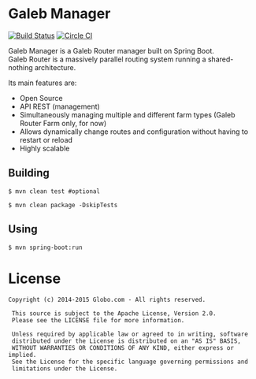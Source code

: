 Galeb Manager
===========================
[![Build Status](https://travis-ci.org/galeb/galeb-manager.svg)](https://travis-ci.org/galeb/galeb-manager)
[![Circle CI](https://circleci.com/gh/galeb/galeb-manager.svg?style=svg)](https://circleci.com/gh/galeb/galeb-manager)

Galeb Manager is a Galeb Router manager built on Spring Boot.<br/>
Galeb Router is a massively parallel routing system running a shared-nothing architecture.

Its main features are:
* Open Source
* API REST (management)
* Simultaneously managing multiple and different farm types (Galeb Router Farm only, for now)
* Allows dynamically change routes and configuration without having to restart or reload
* Highly scalable

Building
-----

```
$ mvn clean test #optional
```

```
$ mvn clean package -DskipTests
```

Using
-----

```
$ mvn spring-boot:run
```

# License

```
Copyright (c) 2014-2015 Globo.com - All rights reserved.

 This source is subject to the Apache License, Version 2.0.
 Please see the LICENSE file for more information.

 Unless required by applicable law or agreed to in writing, software
 distributed under the License is distributed on an "AS IS" BASIS,
 WITHOUT WARRANTIES OR CONDITIONS OF ANY KIND, either express or implied.
 See the License for the specific language governing permissions and
 limitations under the License.
```
